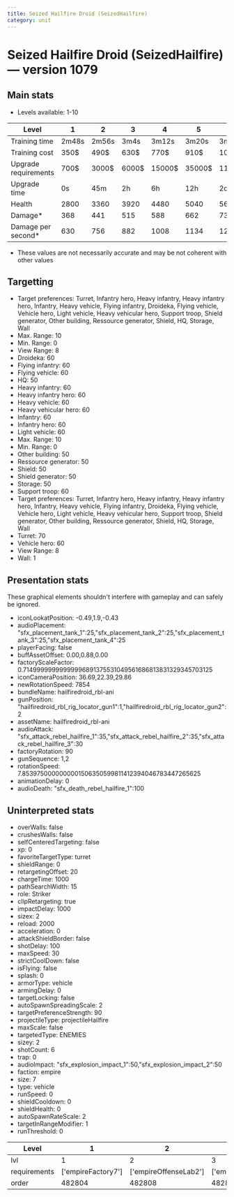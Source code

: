 ```yaml
---
title: Seized Hailfire Droid (SeizedHailfire)
category: unit
---
```


# Seized Hailfire Droid (SeizedHailfire) — version 1079

## Main stats

  * Levels available: 1-10

|Level               |1    |2    |3    |4     |5     |6      |7      |8      |9       |10      |
|--------------------|-----|-----|-----|------|------|-------|-------|-------|--------|--------|
|Training time       |2m48s|2m56s|3m4s |3m12s |3m20s |3m28s  |3m36s  |3m16s  |3m23s   |3m30s   |
|Training cost       |350$ |490$ |630$ |770$  |910$  |1050$  |1190$  |1400$  |1470$   |1610$   |
|Upgrade requirements|700$ |3000$|6000$|15000$|35000$|115000$|175000$|350000$|1000000$|2000000$|
|Upgrade time        |0s   |45m  |2h   |6h    |12h   |2d     |3d     |5d     |1w      |1w3d    |
|Health              |2800 |3360 |3920 |4480  |5040  |5600   |6160   |6720   |7280    |8400    |
|Damage*             |368  |441  |515  |588   |662   |735    |809    |882    |956     |1103    |
|Damage per second*  |630  |756  |882  |1008  |1134  |1260   |1386   |1512   |1638    |1890    |

* These values are not necessarily accurate and may be not coherent with other values

## Targetting

  * Target preferences: Turret, Infantry hero, Heavy infantry, Heavy infantry hero, Infantry, Heavy vehicle, Flying infantry, Droideka, Flying vehicle, Vehicle hero, Light vehicle, Heavy vehicular hero, Support troop, Shield generator, Other building, Ressource generator, Shield, HQ, Storage, Wall
  * Max. Range: 10
  * Min. Range: 0
  * View Range: 8
  * Droideka: 60
  * Flying infantry: 60
  * Flying vehicle: 60
  * HQ: 50
  * Heavy infantry: 60
  * Heavy infantry hero: 60
  * Heavy vehicle: 60
  * Heavy vehicular hero: 60
  * Infantry: 60
  * Infantry hero: 60
  * Light vehicle: 60
  * Max. Range: 10
  * Min. Range: 0
  * Other building: 50
  * Ressource generator: 50
  * Shield: 50
  * Shield generator: 50
  * Storage: 50
  * Support troop: 60
  * Target preferences: Turret, Infantry hero, Heavy infantry, Heavy infantry hero, Infantry, Heavy vehicle, Flying infantry, Droideka, Flying vehicle, Vehicle hero, Light vehicle, Heavy vehicular hero, Support troop, Shield generator, Other building, Ressource generator, Shield, HQ, Storage, Wall
  * Turret: 70
  * Vehicle hero: 60
  * View Range: 8
  * Wall: 1

## Presentation stats

These graphical elements shouldn't interfere with gameplay and can safely be ignored.

  * iconLookatPosition: -0.49,1.9,-0.43
  * audioPlacement: "sfx_placement_tank_1":25,"sfx_placement_tank_2":25,"sfx_placement_tank_3":25,"sfx_placement_tank_4":25
  * playerFacing: false
  * buffAssetOffset: 0.00,0.88,0.00
  * factoryScaleFactor: 0.71499999999999996891375531049561686813831329345703125
  * iconCameraPosition: 36.69,22.39,29.86
  * newRotationSpeed: 7854
  * bundleName: hailfiredroid_rbl-ani
  * gunPosition: "hailfiredroid_rbl_rig_locator_gun1":1,"hailfiredroid_rbl_rig_locator_gun2":2
  * assetName: hailfiredroid_rbl-ani
  * audioAttack: "sfx_attack_rebel_hailfire_1":35,"sfx_attack_rebel_hailfire_2":35,"sfx_attack_rebel_hailfire_3":30
  * factoryRotation: 90
  * gunSequence: 1,2
  * rotationSpeed: 7.8539750000000001506350599811412394046783447265625
  * animationDelay: 0
  * audioDeath: "sfx_death_rebel_hailfire_1":100

## Uninterpreted stats

  * overWalls: false
  * crushesWalls: false
  * selfCenteredTargeting: false
  * xp: 0
  * favoriteTargetType: turret
  * shieldRange: 0
  * retargetingOffset: 20
  * chargeTime: 1000
  * pathSearchWidth: 15
  * role: Striker
  * clipRetargeting: true
  * impactDelay: 1000
  * sizex: 2
  * reload: 2000
  * acceleration: 0
  * attackShieldBorder: false
  * shotDelay: 100
  * maxSpeed: 30
  * strictCoolDown: false
  * isFlying: false
  * splash: 0
  * armorType: vehicle
  * armingDelay: 0
  * targetLocking: false
  * autoSpawnSpreadingScale: 2
  * targetPreferenceStrength: 90
  * projectileType: projectileHailfire
  * maxScale: false
  * targetedType: ENEMIES
  * sizey: 2
  * shotCount: 6
  * trap: 0
  * audioImpact: "sfx_explosion_impact_1":50,"sfx_explosion_impact_2":50
  * faction: empire
  * size: 7
  * type: vehicle
  * runSpeed: 0
  * shieldCooldown: 0
  * shieldHealth: 0
  * autoSpawnRateScale: 2
  * targetInRangeModifier: 1
  * runThreshold: 0

|Level       |1                 |2                    |3                    |4                    |5                    |6                    |7                    |8                    |9                    |10                    |
|------------|------------------|---------------------|---------------------|---------------------|---------------------|---------------------|---------------------|---------------------|---------------------|----------------------|
|lvl         |1                 |2                    |3                    |4                    |5                    |6                    |7                    |8                    |9                    |10                    |
|requirements|['empireFactory7']|['empireOffenseLab2']|['empireOffenseLab3']|['empireOffenseLab4']|['empireOffenseLab5']|['empireOffenseLab6']|['empireOffenseLab7']|['empireOffenseLab8']|['empireOffenseLab9']|['empireOffenseLab10']|
|order       |482804            |482808               |482812               |482816               |482820               |482824               |482828               |482832               |482836               |482840                |

